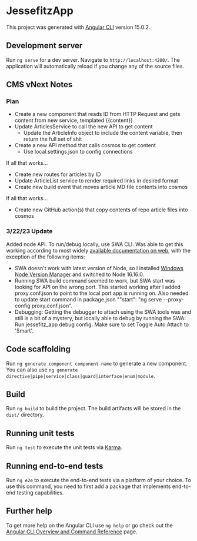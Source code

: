 # JessefitzApp

This project was generated with [Angular CLI](https://github.com/angular/angular-cli) version 15.0.2.

## Development server

Run `ng serve` for a dev server. Navigate to `http://localhost:4200/`. The application will automatically reload if you change any of the source files.

## CMS vNext Notes

### Plan
- Create a new component that reads ID from HTTP Request and gets content from new service, templated <markdown>{{content}}</markdown>
- Update ArticlesService to call the new API to get content
  - Update the ArticleInfo object to include the content variable, then return the full set of shit
- Create a new API method that calls cosmos to get content
  - Use local.settings.json to config connections

If all that works...
- Create new routes for articles by ID
- Update ArticleList service to render required links in desired format
- Create new build event that moves article MD file contents into cosmos

If all that works...
- Create new GitHub action(s) that copy contents of repo article files into cosmos
  

### 3/22/23 Update
Added node API.  To run/debug locally, use SWA CLI. Was able to get this working according to most widely [available documentation on web](https://learn.microsoft.com/en-gb/azure/static-web-apps/add-api?tabs=vanilla-javascript), with the exception of the following items:
- SWA doesn't work with latest version of Node, so I installed [Windows Node Version Manager](https://github.com/coreybutler/nvm-windows) and switched to Node 16.16.0.
- Running SWA build command seemed to work, but SWA start was looking for API on the wrong port.  This started working after I added proxy.conf.json to point to the local port app is running on.  Also needed to update start command in package.json ""start": "ng serve --proxy-config proxy.conf.json".
- Debugging:  Getting the debugger to attach using the SWA tools was and still is a bit of a mystery, but locally able to debug by running the SWA: Run jessefitz_app debug config.  Make sure to set Toggle Auto Attach to 'Smart'.

## Code scaffolding

Run `ng generate component component-name` to generate a new component. You can also use `ng generate directive|pipe|service|class|guard|interface|enum|module`.

## Build

Run `ng build` to build the project. The build artifacts will be stored in the `dist/` directory.

## Running unit tests

Run `ng test` to execute the unit tests via [Karma](https://karma-runner.github.io).

## Running end-to-end tests

Run `ng e2e` to execute the end-to-end tests via a platform of your choice. To use this command, you need to first add a package that implements end-to-end testing capabilities.

## Further help

To get more help on the Angular CLI use `ng help` or go check out the [Angular CLI Overview and Command Reference](https://angular.io/cli) page.
